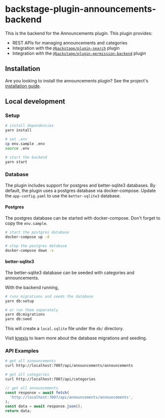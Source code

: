 # backstage-plugin-announcements-backend

This is the backend for the Announcements plugin. This plugin provides:

- REST APIs for managing announcements and categories
- Integration with the [`@backstage/plugin-search`](https://github.com/backstage/backstage/tree/master/plugins/search) plugin
- Integration with the [`@backstage/plugin-permission-backend`](https://github.com/backstage/backstage/tree/master/plugins/permission-backend) plugin

## Installation

Are you looking to install the announcements plugin? See the project's [installation guide](../../docs/index.md).

## Local development

### Setup

```sh
# install dependencies
yarn install

# set .env
cp env.sample .env
source .env

# start the backend
yarn start
```

### Database

The plugin includes support for postgres and better-sqlite3 databases. By default, the plugin uses a postgres database via docker-compose. Update the `app-config.yaml` to use the `better-sqlite3` database.

#### Postgres

The postgres database can be started with docker-compose. Don't forget to copy the `env.sample`.

```sh
# start the postgres database
docker-compose up -d

# stop the postgres database
docker-compose down -v
```

#### better-sqlite3

The better-sqlite3 database can be seeded with categories and announcements.

With the backend running,

```sh
# runs migrations and seeds the database
yarn db:setup

# or run them separately
yarn db:migrations
yarn db:seed
```

This will create a `local.sqlite` file under the `db/` directory.

Visit [knexjs](https://knexjs.org/guide/migrations.html) to learn more about the database migrations and seeding.

### API Examples

```sh
# get all announcements
curl http://localhost:7007/api/announcements/announcements

# get all categories
curl http://localhost:7007/api/categories
```

```ts
// get all announcements
const response = await fetch(
  'http://localhost:7007/api/announcements/announcements',
);
const data = await response.json();
return data;
```
